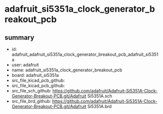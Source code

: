 # adafruit_si5351a_clock_generator_breakout_pcb
 
## summary 
* id: adafruit_adafruit_si5351a_clock_generator_breakout_pcb_adafruit_si5351a
* user: adafruit
* name: adafruit_si5351a_clock_generator_breakout_pcb
* board: adafruit_si5351a
* src_file_kicad_pcb_github: 
* src_file_kicad_pcb_github: 
* src_file_sch_github: https://github.com/adafruit/Adafruit-Si5351A-Clock-Generator-Breakout-PCB.git/Adafruit Si5351A.sch
* src_file_brd_github: https://github.com/adafruit/Adafruit-Si5351A-Clock-Generator-Breakout-PCB.git/Adafruit Si5351A.brd



